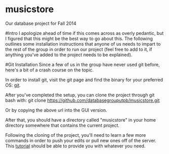 musicstore
==========

Our database project for Fall 2014

#Intro
I apologize ahead of time if this comes across as overly pedantic, but I figured that this might be the best way to go about this.  The following outlines some installation instructions that anyone of us needs to impart to the rest of the group in order to run our project (feel free to add to it, if anything you've added to the project needs to be explained).

#Git Installation
Since a few of us in the group have never used git before, here's a bit of a crash course on the topic.

In order to install git, visit the git page and find the binary for your preferred OS: [git](http://git-scm.com/downloads).

After you've completed the setup, you can clone the project through git bash with:
    git clone https://github.com/databasegrouputpb/musicstore.git

Or by copying the above url into the GUI version.

After that, you should have a directory called "musicstore" in your home directory somewhere that contains the current project.

Following the cloning of the project, you'll need to learn a few more commands in order to push your edits or pull new ones off of the server.  This [tutorial](http://git-scm.com/doc) should be able to provide you with whatever you need.

